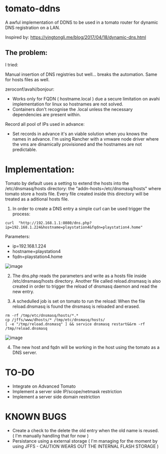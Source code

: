 # tomato-ddns
A awful implementation of DDNS to be used in a tomato router for dynamic DNS registration on a LAN.   

Inspired by: https://yingtongli.me/blog/2017/04/18/dynamic-dns.html


## The problem:

I tried:

Manual insertion of DNS registries but well... breaks the automation. Same for hosts files as well. 

zeroconf/avahi/bonjour:
- Works only for FQDN ( hostname.local ) due a secure limitation on avahi implementation for linux so hostnames are not solved.
- Containers don't recognise the .local unless the necessary dependencies are present within.


Record all pool of IPs used in advance:
- Set records in advance it's an viable solution when you knows the names in advance. I'm using Rancher with a vmware node driver where the vms are dinamically provisioned and the hostnames are not predictable.




# Implementation:

Tomato by default uses a setting to extend the hosts into the /etc/dnsmasq/hosts directory: the "addn-hosts=/etc/dnsmasq/hosts" where tomato store a hosts file. Every file created inside this directory will be treated as a aditional hosts file. 


1. In order to create a DNS entry a simple curl can be used trigger the process: 
```
curl  "http://192.168.1.1:8080/dns.php?ip=192.168.1.224&hostname=playstation4&fqdn=playstation4.home" 
```
Parameters:
- ip=192.168.1.224
- hostname=playstation4
- fqdn=playstation4.home

![image](https://user-images.githubusercontent.com/14863517/113658584-290c7180-9655-11eb-925e-7b5c81fabb58.png)


2. The dns.php reads the parameters and write as a hosts file inside  /etc/dnsmasq/hosts directory. Another file called reload.dnsmasq is also created in order to trigger the reload of dnsmasq daemon and read the new entry.


4. A schedulled job is set on tomato to run the reload: When the file reload.dnsmasq is found the dnsmasq is reloaded and erased.
```
rm -rf /tmp/etc/dnsmasq/hosts/*.*
cp /jffs/www/dhosts/* /tmp/etc/dnsmasq/hosts/
[ -e "/tmp/reload.dnsmasq" ] && service dnsmasq restart&&rm -rf /tmp/reload.dnsmasq
```
![image](https://user-images.githubusercontent.com/14863517/113658493-011d0e00-9655-11eb-882e-c7bcafa12702.png)

4. The new host and fqdn will be working in the host using the tomato as a DNS server. 





# TO-DO
- Integrate on Advanced Tomato
- Implement a server side IP/scope/netmask restriction
- Implement a server side domain restriction 


# KNOWN BUGS
 - Create a check to the delete the old entry when the old name is reused. ( I'm manually handling that for now )
 - Persistance using a external storage ( I'm managing for the moment by using JFFS - CAUTION WEARS OUT THE INTERNAL FLASH STORAGE ) 
